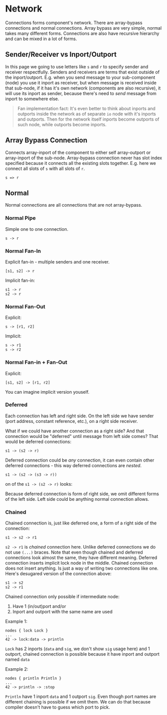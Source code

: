 # Network

Connections forms component's network. There are array-bypass connections and normal connections. Array bypass are very simple, normal takes many different forms. Connections are also have recursive hierarchy and can be mixed in a lot of forms.

## Sender/Receiver vs Inport/Outport

In this page we going to use letters like `s` and `r` to specify sender and receiver respectfully. Senders and receivers are terms that exist outside of the inport/outport. E.g. when you send message to your sub-component (node) you use it inport as receiver, but when message is received inside that sub-node, if it has it's own network (components are also recursive), it will use its inport as sender, because there's need to _send_ message from inport to somewhere else.

> Fan implementation fact: It's even better to think about inports and outports inside the network as of separate `io` node with it's inports and outports. Then for the network itself inports become outports of such node, while outports become inports.

## Array Bypass Connection

Connects array-inport of the component to either self array-outport or array-inport of the sub-node. Array-bypass connection never has slot index specified because it connects all the existing slots together. E.g. here we connect all slots of `s` with all slots of `r`.

```neva
s => r
```

## Normal

Normal connections are all connections that are not array-bypass.

### Normal Pipe

Simple one to one connection.

```neva
s -> r
```

### Normal Fan-In

Explicit fan-in - multiple senders and one receiver.

```neva
[s1, s2] -> r
```

Implicit fan-in:

```neva
s1 -> r
s2 -> r
```

### Normal Fan-Out

Explicit:

```neva
s -> [r1, r2]
```

Implicit:

```neva
s -> r1
s -> r2
```

### Normal Fan-in + Fan-Out

Explicit:

```neva
[s1, s2] -> [r1, r2]
```

You can imagine implicit version youself.

### Deferred

Each connection has left and right side. On the left side we have sender (port address, constant reference, etc.), on a right side receiver.

What if we could have another connection as a right side? And that connection would be "deferred" until message from left side comes? That would be deferred connections:

```neva
s1 -> (s2 -> r)
```

Deferred connection could be _any_ connection, it can even contain other deferred connections - this way deferred connections are _nested_.

```neva
s1 -> (s2 -> (s3 -> r))
```

on of the `s1 -> (s2 -> r)` looks:

Because deferred connection is form of right side, we omit different forms of the left side. Left side could be anything normal connection allows.

### Chained

Chained connection is, just like deferred one, a form of a right side of the connection:

```neva
s1 -> s2 -> r1
```

`s2 -> r1` is _chained_ connection here. Unlike deferred connections we do not use `(...)` braces. Note that even though chained and deferred connections look almost the same, they have different meaning. Deferred connection inserts implicit lock node in the middle. Chained connection does not insert anything. Is just a way of writing two connections like one. Here's desugared version of the connection above:

```neva
s1 -> s2
s2 -> r1
```

Chained connection only possible if intermediate node:

1. Have 1 (in/out)port and/or
2. Inport and outport with the same name are used

Example 1:

```
nodes { lock Lock }
...
42 -> lock:data -> println
```

`Lock` has 2 inports (`data` and `sig`, we don't show `sig` usage here) and 1 outport, chained connection is possible because it have inport and outport named `data`

Example 2:

```neva
nodes { println Println }
...
42 -> println -> :stop
```

`Println` have 1 inport `data` and 1 outport `sig`. Even though port names are different chaining is possible if we omit them. We can do that because compiler doesn't have to guess which port to pick.
